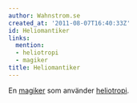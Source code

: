 ```yaml
---
author: Wahnstrom.se
created_at: '2011-08-07T16:40:33Z'
id: Heliomantiker
links:
  mention:
  - heliotropi
  - magiker
title: Heliomantiker
---
```


En [magiker] som använder [heliotropi].

  [magiker]: magiker
  [heliotropi]: heliotropi